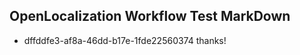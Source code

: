 ## OpenLocalization Workflow Test MarkDown
* dffddfe3-af8a-46dd-b17e-1fde22560374 thanks!

<!--HONumber=Sep16_HO2-->


